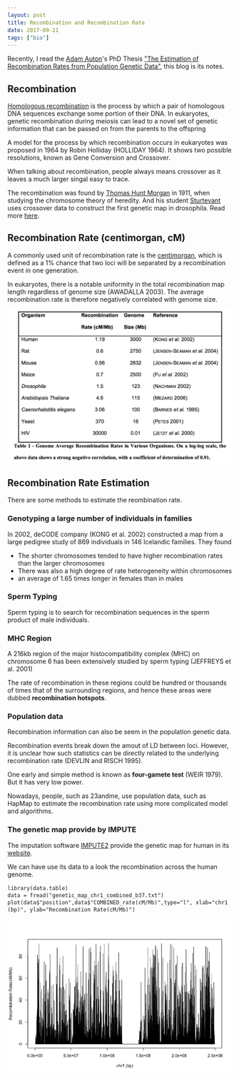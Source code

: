 ```yaml
---
layout: post
title: Recombination and Recombination Rate
date: 2017-09-21
tags: ["bio"]
---
```


Recently, I read the [Adam Auton](http://adamauton.com/)'s PhD Thesis ["The Estimation of Recombination Rates from Population Genetic Data"](http://adamauton.com/adam_auton_thesis.pdf), this blog is its notes.

## Recombination

[Homologous recombination](https://en.wikipedia.org/wiki/Genetic_recombination) is the process by which a pair of homologous DNA sequences exchange some portion of their DNA. In eukaryotes, genetic recombination during meiosis can lead to a novel set of genetic information that can be passed on from the parents to the offspring

A model for the process by which recombination occurs in eukaryotes was proposed in 1964 by Robin Holliday (HOLLIDAY 1964). It shows two possible resolutions, known as Gene Conversion and Crossover.

When talking about recombination, people always means crossover as it leaves a much larger singal easy to trace.

The recombination was found by [Thomas Hunt Morgan](https://en.wikipedia.org/wiki/Thomas_Hunt_Morgan) in 1911, when studying the chromosome theory of heredity. And his student [Sturtevant](https://en.wikipedia.org/wiki/Alfred_Sturtevant) uses crossover data to construct the first genetic map in drosophila. Read more [here](https://www.nature.com/scitable/topicpage/thomas-hunt-morgan-genetic-recombination-and-gene-496).

## Recombination Rate (centimorgan, cM)

A commonly used unit of recombination rate is the [centimorgan](https://en.wikipedia.org/wiki/Centimorgan), which is defined as a 1% chance that two loci will be separated by a recombination event in one generation.

In eukaryotes, there is a notable uniformity in the total recombination map length regardless of genome size (AWADALLA 2003). The average recombination rate is therefore negatively correlated with genome size.

![](/images/recombination.png)

## Recombination Rate Estimation

There are some methods to estimate the reombination rate.

### Genotyping a large number of individuals in families

In 2002, deCODE company (KONG et al. 2002) constructed a map from a large pedigree study of 869 individuals in 146 Icelandic families. They found

- The shorter chromosomes tended to have higher recombination rates than the larger chromosomes
- There was also a high degree of rate heterogeneity within chromosomes
- an average of 1.65 times longer in females than in males

### Sperm Typing

Sperm typing is to search for recombination sequences in the sperm product of male individuals.

### MHC Region

A 216kb region of the major histocompatibility complex (MHC) on chromosome 6 has been extensively studied by sperm typing (JEFFREYS et al. 2001)

The rate of recombination in these regions could be hundred or thousands of times that of the surrounding regions, and hence these areas were dubbed **recombination hotspots**.

### Population data

Recombination information can also be seem in the population genetic data.

Recombination events break down the amout of LD between loci. However, it is unclear how such statistics can be directly related to the underlying recombination rate (DEVLIN and RISCH 1995).

One early and simple method is known as **four-gamete test** (WEIR 1979). But it has very low power.

Nowadays, people, such as 23andme, use population data, such as HapMap to estimate the recombination rate using more complicated model and algorithms.

### The genetic map provide by IMPUTE

The imputation software [IMPUTE2](https://mathgen.stats.ox.ac.uk/impute/impute_v2.html) provide the genetic map for human in its [website](https://mathgen.stats.ox.ac.uk/impute/1000GP_Phase3.html).

We can have use its data to a look the recombination across the human genome.

```
library(data.table)
data = fread("genetic_map_chr1_combined_b37.txt")
plot(data$"position",data$"COMBINED_rate(cM/Mb)",type="l", xlab="chr1 (bp)", ylab="Recombination Rate(cM/Mb)")
```

![](/images/recombination_chr1.png)